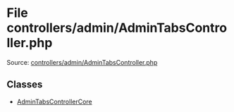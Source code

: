 File controllers/admin/AdminTabsController.php
=========

Source: [controllers/admin/AdminTabsController.php](https://github.com/PrestaShop/PrestaShop/blob/1.5.3.1/controllers/admin/AdminTabsController.php)


Classes
-------

* [AdminTabsControllerCore](class.AdminTabsControllerCore.md)

